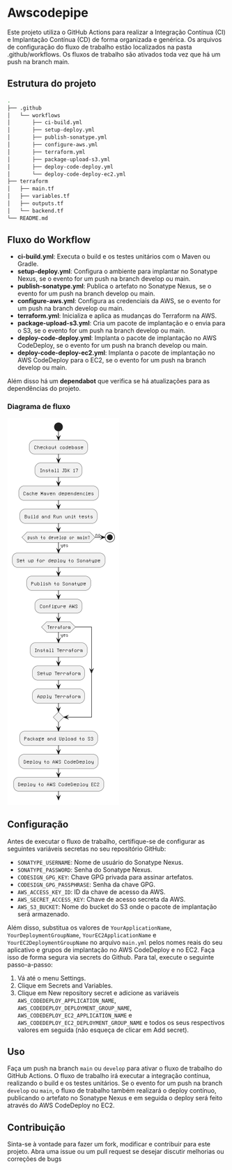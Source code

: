 # Awscodepipe

Este projeto utiliza o GitHub Actions para realizar a Integração Contínua (CI) e Implantação Contínua (CD) de forma organizada e genérica. Os arquivos de configuração do fluxo de trabalho estão localizados na pasta .github/workflows. Os fluxos de trabalho são ativados toda vez que há um push na branch main.


## Estrutura do projeto

```bash
.
├── .github
│   └── workflows
│       ├── ci-build.yml
│       ├── setup-deploy.yml
│       ├── publish-sonatype.yml
│       ├── configure-aws.yml
│       ├── terraform.yml
│       ├── package-upload-s3.yml
│       ├── deploy-code-deploy.yml
│       └── deploy-code-deploy-ec2.yml
├── terraform
│   ├── main.tf
│   ├── variables.tf
│   ├── outputs.tf
│   └── backend.tf
└── README.md
```

## Fluxo do Workflow

* **ci-build.yml**: Executa o build e os testes unitários com o Maven ou Gradle.
* **setup-deploy.yml**: Configura o ambiente para implantar no Sonatype Nexus, se o evento for um push na branch develop ou main.
* **publish-sonatype.yml**: Publica o artefato no Sonatype Nexus, se o evento for um push na branch develop ou main.
* **configure-aws.yml**: Configura as credenciais da AWS, se o evento for um push na branch develop ou main.
* **terraform.yml**: Inicializa e aplica as mudanças do Terraform na AWS.
* **package-upload-s3.yml**: Cria um pacote de implantação e o envia para o S3, se o evento for um push na branch develop ou main.
* **deploy-code-deploy.yml**: Implanta o pacote de implantação no AWS CodeDeploy, se o evento for um push na branch develop ou main.
* **deploy-code-deploy-ec2.yml**: Implanta o pacote de implantação no AWS CodeDeploy para o EC2, se o evento for um push na branch develop ou main.

Além disso há um **dependabot** que verifica se há atualizações para as dependências do projeto.

### Diagrama de fluxo

![Diagrama de fluxo](https://raw.githubusercontent.com/lobocode/awscodepipe/main/imgs/fluxUML.png)

## Configuração

Antes de executar o fluxo de trabalho, certifique-se de configurar as seguintes variáveis secretas no seu repositório GitHub:

* `SONATYPE_USERNAME`: Nome de usuário do Sonatype Nexus.
* `SONATYPE_PASSWORD`: Senha do Sonatype Nexus.
* `CODESIGN_GPG_KEY`: Chave GPG privada para assinar artefatos.
* `CODESIGN_GPG_PASSPHRASE`: Senha da chave GPG.
* `AWS_ACCESS_KEY_ID`: ID da chave de acesso da AWS.
* `AWS_SECRET_ACCESS_KEY`: Chave de acesso secreta da AWS.
* `AWS_S3_BUCKET`: Nome do bucket do S3 onde o pacote de implantação será armazenado.

Além disso, substitua os valores de `YourApplicationName`, `YourDeploymentGroupName`, `YourEC2ApplicationName` e `YourEC2DeploymentGroupName` no arquivo `main.yml` pelos nomes reais do seu aplicativo e grupos de implantação no AWS CodeDeploy e no EC2. Faça isso de forma segura via secrets do Github. Para tal, execute o seguinte passo-a-passo:

1. Vá até o menu Settings.
2. Clique em Secrets and Variables.
3. Clique em New repository secret e adicione as variáveis `AWS_CODEDEPLOY_APPLICATION_NAME`, `AWS_CODEDEPLOY_DEPLOYMENT_GROUP_NAME`, `AWS_CODEDEPLOY_EC2_APPLICATION_NAME` e `AWS_CODEDEPLOY_EC2_DEPLOYMENT_GROUP_NAME` e todos os seus respectivos valores em seguida (não esqueça de clicar em Add secret).

## Uso

Faça um push na branch `main` ou `develop` para ativar o fluxo de trabalho do GitHub Actions. O fluxo de trabalho irá executar a integração contínua, realizando o build e os testes unitários. Se o evento for um push na branch `develop` ou `main`, o fluxo de trabalho também realizará o deploy contínuo, publicando o artefato no Sonatype Nexus e em seguida o deploy será feito através do AWS CodeDeploy no EC2.


## Contribuição

Sinta-se à vontade para fazer um fork, modificar e contribuir para este projeto. Abra uma issue ou um pull request se desejar discutir melhorias ou correções de bugs